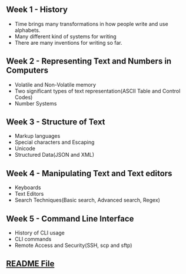  ## Week 1 - History
- Time brings many transformations in how people write and use alphabets.
- Many different kind of systems for writing
- There are many inventions for writing so far.
 ## Week 2 - Representing Text and Numbers in Computers
- Volatile and Non-Volatile memory
- Two significant types of text representation(ASCII Table and Control Codes)
- Number Systems
 ## Week 3 - Structure of Text
- Markup languages
- Special characters and Escaping
- Unicode
- Structured Data(JSON and XML)
 ## Week 4 - Manipulating Text and Text editors
- Keyboards
- Text Editors
- Search Techniques(Basic search, Advanced search, Regex)
 ## Week 5 - Command Line Interface
- History of CLI usage
- CLI commands
- Remote Access and Security(SSH, scp and sftp)
 ## [README File](README.md)
